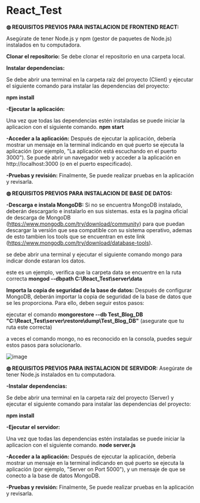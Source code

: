 # React_Test
**◍ REQUISITOS PREVIOS PARA INSTALACION DE FRONTEND REACT:**

Asegúrate de tener Node.js y npm (gestor de paquetes de Node.js) instalados en tu computadora. 

**Clonar el repositorio:**
Se debe clonar el repositorio en una carpeta local.

**Instalar dependencias:**

Se debe abrir una terminal en la carpeta raíz del proyecto (Client) y ejecutar el siguiente comando para instalar las dependencias del proyecto:

**npm install**

**-Ejecutar la aplicación:**

Una vez que todas las dependencias estén instaladas se puede iniciar la aplicacion con el siguiente comando.
**npm start**

**-Acceder a la aplicación:**
Después de ejecutar la aplicación, debería mostrar un mensaje en la terminal indicando en qué puerto se ejecuta la aplicación (por ejemplo, "La aplicación está escuchando en el puerto 3000"). Se puede abrir un navegador web y acceder a la aplicación en http://localhost:3000 (o en el puerto especificado).

**-Pruebas y revisión:**
Finalmente, Se puede realizar pruebas en la aplicación y revisarla.

**◍ REQUISITOS PREVIOS PARA INSTALACION DE BASE DE DATOS:**

**-Descarga e instala MongoDB:** Si no se encuentra MongoDB instalado, deberán descargarlo e instalarlo en sus sistemas. esta es la pagina oficial de descarga de MongoDB (https://www.mongodb.com/try/download/community) para que puedan descargar la versión que sea compatible con su sistema operativo, ademas de esto tambien los tools que se encuentran en este link (https://www.mongodb.com/try/download/database-tools).

se debe abrir una terminal y ejecutar el siguiente comando mongo para indicar donde estaran los datos.

este es un ejemplo, verifica que la carpeta data se encuentre en la ruta correcta
**mongod --dbpath C:\React_Test\server\data**

**Importa la copia de seguridad de la base de datos:** 
Después de configurar MongoDB, deberán importar la copia de seguridad de la base de datos que se les proporciona. Para ello, deben seguir estos pasos:

ejecutar el comando 
**mongorestore --db Test_Blog_DB "C:\React_Test\server\restore\dump\Test_Blog_DB"** (asegurate que tu ruta este correcta)

a veces el comando mongo, no es reconocido en la consola, puedes seguir estos pasos para solucionarlo.

![image](https://github.com/Emilio-Lopez-King/React_Test/assets/84301990/a4a872de-2165-418b-9e2c-d1bd575c4cbe)

**◍ REQUISITOS PREVIOS PARA INSTALACION DE SERVIDOR:**
Asegúrate de tener Node.js instalados en tu computadora. 

**-Instalar dependencias:**

Se debe abrir una terminal en la carpeta raíz del proyecto (Server) y ejecutar el siguiente comando para instalar las dependencias del proyecto:

**npm install**

**-Ejecutar el servidor:**

Una vez que todas las dependencias estén instaladas se puede iniciar la aplicacion con el siguiente comando.
**node server.js**

**-Acceder a la aplicación:**
Después de ejecutar la aplicación, debería mostrar un mensaje en la terminal indicando en qué puerto se ejecuta la aplicación (por ejemplo, "Server on Port 5000"), y un mensaje de que se conecto a la base de datos MongoDB.

**-Pruebas y revisión:**
Finalmente, Se puede realizar pruebas en la aplicación y revisarla.
